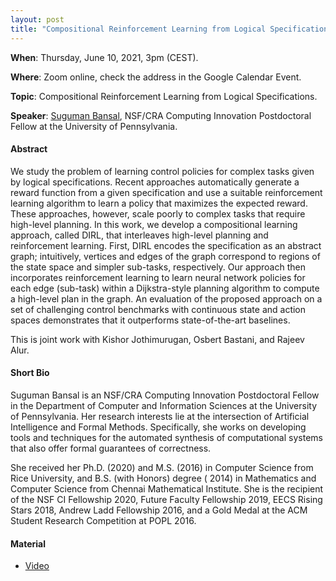 ```yaml
---
layout: post
title: "Compositional Reinforcement Learning from Logical Specifications"
---
```


**When**:  Thursday, June 10, 2021, 3pm (CEST).

**Where**: Zoom online, check the address in the Google Calendar Event.

**Topic**: Compositional Reinforcement Learning from Logical Specifications.

**Speaker**: [Suguman Bansal](http://www.sugumanbansal.com/), NSF/CRA Computing Innovation Postdoctoral Fellow at the University
of Pennsylvania.

#### Abstract

We study the problem of learning control policies for complex tasks given by logical specifications. Recent approaches
automatically generate a reward function from a given specification and use a suitable reinforcement learning algorithm
to learn a policy that maximizes the expected reward. These approaches, however, scale poorly to complex tasks that
require high-level planning. In this work, we develop a compositional learning approach, called DIRL, that interleaves
high-level planning and reinforcement learning. First, DIRL encodes the specification as an abstract graph; intuitively,
vertices and edges of the graph correspond to regions of the state space and simpler sub-tasks, respectively. Our
approach then incorporates reinforcement learning to learn neural network policies for each edge (sub-task) within a
Dijkstra-style planning algorithm to compute a high-level plan in the graph. An evaluation of the proposed approach on a
set of challenging control benchmarks with continuous state and action spaces demonstrates that it outperforms
state-of-the-art baselines.

This is joint work with Kishor Jothimurugan, Osbert Bastani, and Rajeev Alur.

#### Short Bio

Suguman Bansal is an NSF/CRA Computing Innovation Postdoctoral Fellow in the Department of Computer and Information
Sciences at the University of Pennsylvania. Her research interests lie at the intersection of Artificial Intelligence
and Formal Methods. Specifically, she works on developing tools and techniques for the automated synthesis of
computational systems that also offer formal guarantees of correctness.

She received her Ph.D. (2020) and M.S. (2016) in Computer Science from Rice University, and B.S. (with Honors) degree (
2014) in Mathematics and Computer Science from Chennai Mathematical Institute. She is the recipient of the NSF CI
      Fellowship 2020, Future Faculty Fellowship 2019, EECS Rising Stars 2018, Andrew Ladd Fellowship 2016, and a Gold
      Medal at the ACM Student Research Competition at POPL 2016.

#### Material

- [Video](https://uniroma1.zoom.us/rec/share/IbeSIkiBlrf7GGZbQUUGngVynpYzyZPl5EZV_DWkltE5HrR3JjfVl7LqUfcjAsNl.2SShNfXU-_q9h4I-)
